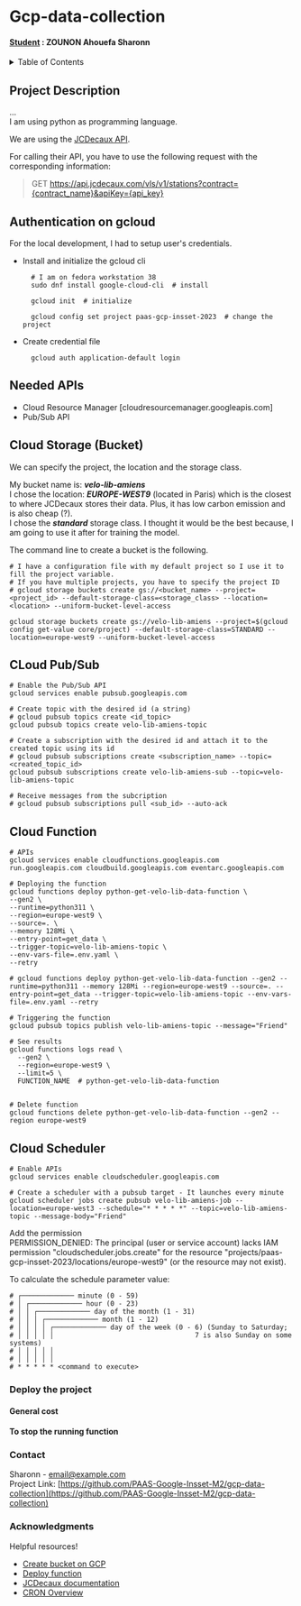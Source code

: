 # Gcp-data-collection

#### <u>Student</u> : ZOUNON Ahouefa Sharonn

<!-- TABLE OF CONTENTS -->
<details>
  <summary>Table of Contents</summary>
  <ol>
    <li><a href="#project-description">Project Description</a></li>
    <li><a href="#authentication-on-gcloud">Authentication on gcloud</a></li>
    <li><a href="#cloud-storage-bucket">Cloud Storage (Bucket)</a></li>
    <li><a href="#cloud-pub-sub">CLoud Pub/Sub</a></li>
    <li><a href="#cloud-function">Cloud Function</a></li>
    <li><a href="#cloud-scheduler">Cloud Scheduler</a></li>
    <li><a href="#deploy-the-project">Run the project</a></li>
    <li><a href="#contact">Contact</a></li>
    <li><a href="#acknowledgments">Acknowledgments</a></li>
  </ol>
</details>

<!-- PROJECT -->

## Project Description

... <br/>
I am using python as programming language.

We are using the [JCDecaux API](https://developer.jcdecaux.com/#/opendata/vls?page=getstarted).

For calling their API, you have to use the following request with the corresponding information:
> GET https://api.jcdecaux.com/vls/v1/stations?contract={contract_name}&apiKey={api_key}

## Authentication on gcloud

For the local development, I had to setup user's credentials. <br />
* Install and initialize the gcloud cli
    ```shell 
      # I am on fedora workstation 38
      sudo dnf install google-cloud-cli  # install
  
      gcloud init  # initialize
  
      gcloud config set project paas-gcp-insset-2023  # change the project
    ```
* Create credential file
    ```shell 
      gcloud auth application-default login
    ```

## Needed APIs

* Cloud Resource Manager [cloudresourcemanager.googleapis.com]
* Pub/Sub API

## Cloud Storage (Bucket)

We can specify the project, the location and the storage class.

My bucket name is: ***velo-lib-amiens*** <br/>
I chose the location: ***EUROPE-WEST9*** (located in Paris) which is the closest to where JCDecaux stores their data. Plus, it has low carbon emission and is also cheap (?). <br/>
I chose the ***standard*** storage class. I thought it would be the best because, I am going to use it after for training the model.

The command line to create a bucket is the following.
```shell 
# I have a configuration file with my default project so I use it to fill the project variable. 
# If you have multiple projects, you have to specify the project ID
# gcloud storage buckets create gs://<bucket_name> --project=<project_id> --default-storage-class=<storage_class> --location=<location> --uniform-bucket-level-access

gcloud storage buckets create gs://velo-lib-amiens --project=$(gcloud config get-value core/project) --default-storage-class=STANDARD --location=europe-west9 --uniform-bucket-level-access
```

## CLoud Pub/Sub

```shell
# Enable the Pub/Sub API
gcloud services enable pubsub.googleapis.com

# Create topic with the desired id (a string)
# gcloud pubsub topics create <id_topic>
gcloud pubsub topics create velo-lib-amiens-topic

# Create a subscription with the desired id and attach it to the created topic using its id
# gcloud pubsub subscriptions create <subscription_name> --topic=<created_topic_id>
gcloud pubsub subscriptions create velo-lib-amiens-sub --topic=velo-lib-amiens-topic

# Receive messages from the subcription
# gcloud pubsub subscriptions pull <sub_id> --auto-ack
```

## Cloud Function

```shell
# APIs
gcloud services enable cloudfunctions.googleapis.com run.googleapis.com cloudbuild.googleapis.com eventarc.googleapis.com

# Deploying the function
gcloud functions deploy python-get-velo-lib-data-function \
--gen2 \
--runtime=python311 \
--region=europe-west9 \
--source=. \
--memory 128Mi \
--entry-point=get_data \
--trigger-topic=velo-lib-amiens-topic \
--env-vars-file=.env.yaml \
--retry

# gcloud functions deploy python-get-velo-lib-data-function --gen2 --runtime=python311 --memory 128Mi --region=europe-west9 --source=. --entry-point=get_data --trigger-topic=velo-lib-amiens-topic --env-vars-file=.env.yaml --retry

# Triggering the function
gcloud pubsub topics publish velo-lib-amiens-topic --message="Friend"

# See results
gcloud functions logs read \
  --gen2 \
  --region=europe-west9 \
  --limit=5 \
  FUNCTION_NAME  # python-get-velo-lib-data-function


# Delete function
gcloud functions delete python-get-velo-lib-data-function --gen2 --region europe-west9
```

## Cloud Scheduler

```shell
# Enable APIs
gcloud services enable cloudscheduler.googleapis.com

# Create a scheduler with a pubsub target - It launches every minute
gcloud scheduler jobs create pubsub velo-lib-amiens-job --location=europe-west3 --schedule="* * * * *" --topic=velo-lib-amiens-topic --message-body="Friend"
```

Add the permission <br/>
PERMISSION_DENIED: The principal (user or service account) lacks IAM permission "cloudscheduler.jobs.create" for the resource "projects/paas-gcp-insset-2023/locations/europe-west9" (or the resource may not exist).


To calculate the schedule parameter value:
```shell
# ┌───────────── minute (0 - 59)
# │ ┌───────────── hour (0 - 23)
# │ │ ┌───────────── day of the month (1 - 31)
# │ │ │ ┌───────────── month (1 - 12)
# │ │ │ │ ┌───────────── day of the week (0 - 6) (Sunday to Saturday;
# │ │ │ │ │                                   7 is also Sunday on some systems)
# │ │ │ │ │
# │ │ │ │ │
# * * * * * <command to execute>
```

### Deploy the project
<!-- Add total cost / month -->

  #### General cost

#### To stop the running function

### Contact

Sharonn - email@example.com <br />
Project Link: [https://github.com/PAAS-Google-Insset-M2/gcp-data-collection](https://github.com/PAAS-Google-Insset-M2/gcp-data-collection)

<!-- ACKNOWLEDGMENTS -->
### Acknowledgments

Helpful resources!

* [Create bucket on GCP](https://cloud.google.com/storage/docs/creating-buckets#create_a_new_bucket)
* [Deploy function](https://cloud.google.com/functions/docs/create-deploy-gcloud)
* [JCDecaux documentation](https://developer.jcdecaux.com/#/opendata/vls?page=dynamic)
* [CRON Overview](https://en.wikipedia.org/wiki/Cron#Overview)

